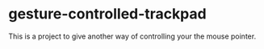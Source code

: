 # gesture-controlled-trackpad
This is a project to give another way of controlling your the mouse pointer.
